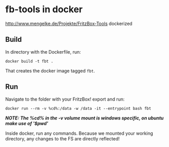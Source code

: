 # fb-tools in docker

http://www.mengelke.de/Projekte/FritzBox-Tools dockerized

## Build

In directory with the Dockerfile, run:

    docker build -t fbt .
    
That creates the docker image tagged `fbt`.

## Run

Navigate to the folder with your FritzBox! export and run:

    docker run --rm -v %cd%:/data -w /data -it --entrypoint bash fbt

***NOTE: The %cd% in the -v volume mount is windows specific, on ubuntu make use of '$pwd'***

Inside docker, run any commands. Because we mounted your working directory, any changes to the FS are directly reflected!
